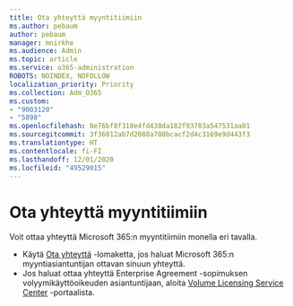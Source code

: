 ```yaml
---
title: Ota yhteyttä myyntitiimiin
ms.author: pebaum
author: pebaum
manager: mnirkhe
ms.audience: Admin
ms.topic: article
ms.service: o365-administration
ROBOTS: NOINDEX, NOFOLLOW
localization_priority: Priority
ms.collection: Adm_O365
ms.custom:
- "9003120"
- "5898"
ms.openlocfilehash: 8e76bf8f318e4fd438da182f93703a547531aa01
ms.sourcegitcommit: 3f36012ab7d2088a708bcacf2d4c3169e9d443f3
ms.translationtype: HT
ms.contentlocale: fi-FI
ms.lasthandoff: 12/01/2020
ms.locfileid: "49529015"
---
```

# <a name="contact-the-sales-team"></a>Ota yhteyttä myyntitiimiin

Voit ottaa yhteyttä Microsoft 365:n myyntitiimiin monella eri tavalla.

- Käytä  [Ota yhteyttä](https://go.microsoft.com/fwlink/p/?LinkId=518644&clcid=0x0409) -lomaketta, jos haluat Microsoft 365:n myyntiasiantuntijan ottavan sinuun yhteyttä.
- Jos haluat ottaa yhteyttä Enterprise Agreement -sopimuksen volyymikäyttöoikeuden asiantuntijaan, aloita [Volume Licensing Service Center](https://go.microsoft.com/fwlink/p/?LinkId=329762) -portaalista.
